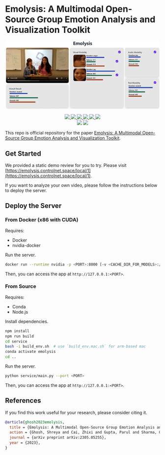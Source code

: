 # Emolysis: A Multimodal Open-Source Group Emotion Analysis and Visualization Toolkit

<div align="center">
    <img src="assets/emolysis.webp">
    <p></p>
</div>

<div align="center">
    <a href="https://github.com/ControlNet/emolysis/issues">
        <img src="https://img.shields.io/github/issues/ControlNet/emolysis?style=flat-square">
    </a>
    <a href="https://github.com/ControlNet/emolysis/network/members">
        <img src="https://img.shields.io/github/forks/ControlNet/emolysis?style=flat-square">
    </a>
    <a href="https://github.com/ControlNet/emolysis/stargazers">
        <img src="https://img.shields.io/github/stars/ControlNet/emolysis?style=flat-square">
    </a>
    <a href="https://github.com/ControlNet/emolysis/blob/master/LICENSE">
        <img src="https://img.shields.io/github/license/ControlNet/emolysis?style=flat-square">
    </a>
    <a href="https://arxiv.org/abs/2305.05255">
        <img src="https://img.shields.io/badge/arXiv-2305.05255-b31b1b.svg?style=flat-square">
    </a>
    <a href="https://huggingface.co/ControlNet/emolysis">
        <img src="https://img.shields.io/badge/huggingface-model-FFD21E?style=flat-square&logo=huggingface">
    </a>
</div>

<div align="center">
    <a href="https://github.com/ControlNet/emolysis/actions"><img src="https://img.shields.io/github/actions/workflow/status/ControlNet/emolysis/server-test.yaml?branch=master&label=test&style=flat-square"></a>
    <a href="https://github.com/ControlNet/emolysis/actions"><img src="https://img.shields.io/github/actions/workflow/status/ControlNet/emolysis/build.yaml?branch=master&label=build&style=flat-square"></a>
</div>

This repo is official repository for the paper [Emolysis: A Multimodal Open-Source Group Emotion Analysis and Visualization Toolkit](https://arxiv.org/abs/2305.05255).

## Get Started

We provided a static demo review for you to try. Please visit [https://emolysis.controlnet.space/local/1](https://emolysis.controlnet.space/local/1).

If you want to analyze your own video, please follow the instructions below to deploy the server.

## Deploy the Server

### From Docker (x86 with CUDA)

Requires:
- Docker
- nvidia-docker

Run the server.
```bash
docker run --runtime nvidia -p <PORT>:8000 [-v <CACHE_DIR_FOR_MODELS>:/app/checkpoints] --name emolysis controlnet/emolysis
```

Then, you can access the app at `http://127.0.0.1:<PORT>`.

### From Source

Requires:
- Conda
- Node.js

Install dependencies.
```bash
npm install
npm run build
cd service
bash -i build_env.sh  # use `build_env.mac.sh` for arm-based mac
conda activate emolysis
cd ..
```

Run the server.
```bash
python service/main.py --port <PORT>
```

Then, you can access the app at `http://127.0.0.1:<PORT>`.

## References

If you find this work useful for your research, please consider citing it.
```bibtex
@article{ghosh2023emolysis,
  title = {Emolysis: A Multimodal Open-Source Group Emotion Analysis and Visualization Toolkit},
  action = {Ghosh, Shreya and Cai, Zhixi and Gupta, Parul and Sharma, Garima and Dhall, Abhinav and Hayat, Munawar and Gedeon, Tom},
  journal = {arXiv preprint arXiv:2305.05255},
  year = {2023},
}
```
